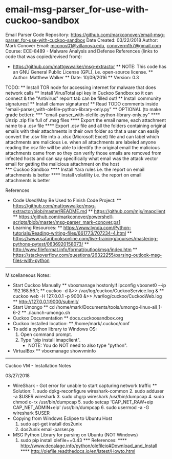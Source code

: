 # email-msg-parser_for-use-with-cuckoo-sandbox

Email Parser Code
Repository:  https://github.com/markconover/email-msg-parser_for-use-with-cuckoo-sandbox
Date Created: 03/22/2018
Author: Mark Conover
Email: mconov01@villanova.edu, conoverm157@gmail.com
Course: ECE-8489 - Malware Analysis and Defense
References (links to code that was copied/revised from):
* https://github.com/mattgwwalker/msg-extractor
    ** NOTE:  This code has an GNU General Public License (GPL), i.e. open-source license.
    ** Author:  Matthew Walker
    ** Date: 10/09/2016
    ** Version: 0.3

TODO:
    ** Install TOR node for accessing internet for malware that does network calls
    ** Install VirusTotal api key in Cuckoo Sandbox so it can connect & the "Antivirus" report tab can be filled out!
    ** Install community signatures!
    ** Install clamav signatures!
    ** Read TODO comments inside "email-parser_with-olefile-python-library-only.py"
    ** OPTIONAL (to make grade better):
        *** "email-parser_with-olefile-python-library-only.py"
            **** Unzip .zip file full of .msg files
            **** Export the email name, each attachment name to a .csv file
            **** Export .csv file and all the folders containing original emails with their attachments 
                   in their own folder so that a user can easily convert the .csv file into
                   a .xlsx (Microsoft Excel) file and can label which attachments are malicious
                   i.e. when all attachments are labeled anyone reading the csv file will
                   be able to identify the original email the malicious attachments came from
                   so they can verify those emails are removed from infected hosts and can say
                   specifically what email was the attack vector email for getting the malicious
                   attachment on the host   
        *** Cuckoo Sandbox
            **** Install Yara rules i.e. the report on email attachments is better
            **** Install volatility i.e. the report on email attachments is better

 References
 * Code Used/May Be Used to Finish Code Project:
    ** https://github.com/mattgwwalker/msg-extractor/blob/master/README.md
    ** https://github.com/mjs/imapclient
    ** https://github.com/markconover/powershell-scripts/blob/master/msg-parser_mark-conover.ps1
 * Learning Resources:
    ** https://www.lynda.com/Python-tutorials/Reading-writing-files/661773/707234-4.html
    ** https://www.safaribooksonline.com/live-training/courses/mastering-pythons-pytest/0636920158073/
    ** http://www.fileformat.info/format/outlookmsg/index.htm
    ** https://stackoverflow.com/questions/26322255/parsing-outlook-msg-files-with-python
  
 -----------------------------------------------------------------------------------------------------
 Miscellaneous Notes:
 * Start Cuckoo Manually
    ** vboxmanage hostonlyif ipconfig vboxnet0 --ip 192.168.56.1;
    ** cuckoo -d &>> /var/log/cuckoo/CuckooService.log &
    ** cuckoo web -H 127.0.0.1 -p 9000 &>> /var/log/cuckoo/CuckooWeb.log
    ** http://127.0.0.1:9000/submit/
 * Start Umongo
    ** cd /home/mark/Documents/tools/umongo-linux-all_1-6-2
    ** ./launch-umongo.sh 
 * Cuckoo Documentation
    ** docs.cuckoosandbox.org
 * Cuckoo Installed location:
    ** /home/mark/.cuckoo/conf
 * To add a python library to Windows OS:
    1. Open command prompt.
    2. Type "pip install imapclient".
        * NOTE:  You do NOT need to also type "python".
 * VirtualBox
    ** vboxmanage showvminfo <uuid-of-vm>
------------------------------------------------------------------------------------------------------------
Cuckoo VM - Installation Notes

03/27/2018
* WireShark - Got error for unable to start capturing network traffic
    ** Solution:
        1. sudo dpkg-reconfigure wireshark-common
        2. sudo adduser -a $USER wireshark
        3. sudo chgrp wireshark /usr/bin/dumpcap
        4. sudo chmod o-rx /usr/bin/dumpcap
        5. sudo setcap 'CAP_NET_RAW+eip CAP_NET_ADMIN+eip' /usr/bin/dumpcap
        6. sudo usermod -a -G wireshark $USER
* Copying from Windows Eclipse to Ubuntu Host
    1. sudo apt-get install dos2unix
    2. dos2unix email-parser.py
* MSG Python Library for parsing on Ubuntu (NOT Windows)
    1. sudo pip install olefile==0.43
        *** References: 
            **** http://www.decalage.info/python/olefileio#Download_and_Install
            **** http://olefile.readthedocs.io/en/latest/Howto.html
    

